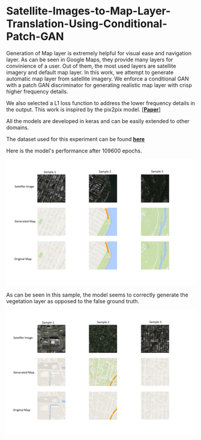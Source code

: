 # Satellite-Images-to-Map-Layer-Translation-Using-Conditional-Patch-GAN
Generation of Map layer is extremely helpful for visual ease and navigation layer. As can be seen in Google Maps, they provide many layers for convinience of a user. Out of them, the most used layers are satellite imagery and default map layer. In this work, we attempt to generate automatic map layer from satellite imagery. We enforce a conditional GAN with a patch GAN discriminator for generating realistic map layer with crisp higher frequency details. 

We also selected a L1 loss function to address the lower frequency details in the output. This work is inspired by the pix2pix model. [[**Paper**]](https://arxiv.org/abs/1611.07004v3)

All the models are developed in keras and can be easily extended to other domains. 

The dataset used for this experiment can be found [**here**](http://efrosgans.eecs.berkeley.edu/pix2pix/datasets/maps.tar.gz)

Here is the model's performance after 109600 epochs. 

<div align='center'>
<img src = 'train_results/plot_109600.png'>
</div>

As can be seen in this sample, the model seems to correctly generate the vegetation layer as opposed to the false ground truth.

<div align='center'>
<img src = 'train_results/plot_065760.png'>
</div>
